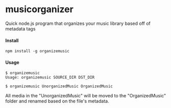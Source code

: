 musicorganizer
==============

Quick node.js program that organizes your music library based off of metadata tags

#### Install
```
npm install -g organizemusic
```

#### Usage
```
$ organizemusic
Usage: organizemusic SOURCE_DIR DST_DIR
```

```
$ organizemusic UnorganizedMusic OrganizedMusic
```

All media in the "UnorganizedMusic" will be moved to the "OrganizedMusic" folder and renamed based on the file's metadata.
